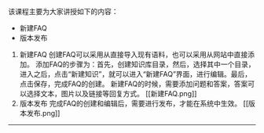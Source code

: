 该课程主要为大家讲授如下的内容：
- 新建FAQ
- 版本发布



1. 新建FAQ
	创建FAQ可以采用从直接导入现有语料，也可以采用从网站中直接添加。
	添加FAQ的步骤为：首先，创建知识库目录，然后，选择其中一个目录，进入之后，点击“新建知识”，就可以进入“新建FAQ”界面，进行编辑。最后，点击保存，完成FAQ的创建。
	新建FAQ的时候，需要添加问题和答案，答案可以选择文本，图片以及链接等回复方式。
	[[新建FAQ.png]]
2. 版本发布
	完成FAQ的创建和编辑后，需要进行发布，才能在系统中生效。
	[[版本发布.png]]


---


﻿